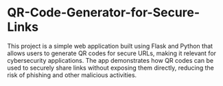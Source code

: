 # QR-Code-Generator-for-Secure-Links
This project is a simple web application built using Flask and Python that allows users to generate QR codes for secure URLs, making it relevant for cybersecurity applications. The app demonstrates how QR codes can be used to securely share links without exposing them directly, reducing the risk of phishing and other malicious activities.
